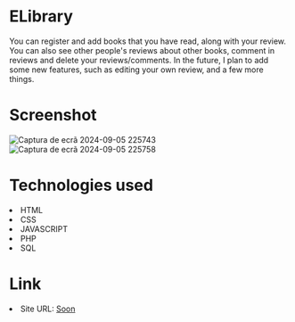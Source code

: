 # ELibrary
You can register and add books that you have read, along with your review. You can also see other people's reviews about other books, comment in reviews and delete your reviews/comments. In the future, I plan to add some new features, such as editing your own review, and a few more things.

# Screenshot
![Captura de ecrã 2024-09-05 225743](https://github.com/user-attachments/assets/e7991e0d-b8de-482c-94b2-130e9a5122b1)
![Captura de ecrã 2024-09-05 225758](https://github.com/user-attachments/assets/6b215fe3-2654-4a3d-81f1-86504e41f1e7)

# Technologies used
<li>HTML</li>
<li>CSS</li>
<li>JAVASCRIPT</li>
<li>PHP</li>
<li>SQL</li>

# Link 
<li>Site URL: <a href="#">Soon</a></li>

